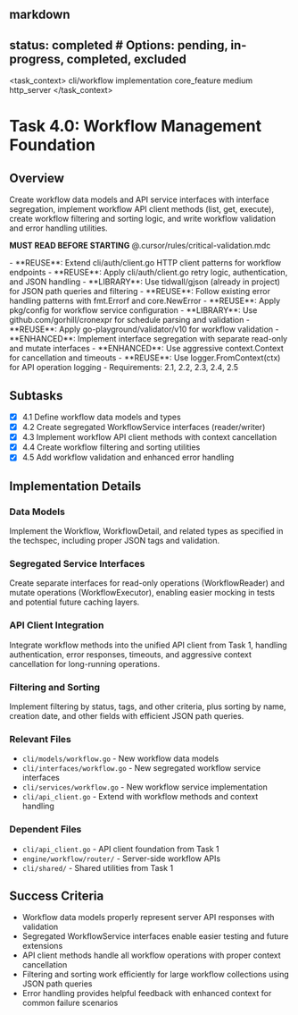 ## markdown

## status: completed # Options: pending, in-progress, completed, excluded

<task_context>
<domain>cli/workflow</domain>
<type>implementation</type>
<scope>core_feature</scope>
<complexity>medium</complexity>
<dependencies>http_server</dependencies>
</task_context>

# Task 4.0: Workflow Management Foundation

## Overview

Create workflow data models and API service interfaces with interface segregation, implement workflow API client methods (list, get, execute), create workflow filtering and sorting logic, and write workflow validation and error handling utilities.

<import>**MUST READ BEFORE STARTING** @.cursor/rules/critical-validation.mdc</import>

<requirements>
- **REUSE**: Extend cli/auth/client.go HTTP client patterns for workflow endpoints
- **REUSE**: Apply cli/auth/client.go retry logic, authentication, and JSON handling
- **LIBRARY**: Use tidwall/gjson (already in project) for JSON path queries and filtering
- **REUSE**: Follow existing error handling patterns with fmt.Errorf and core.NewError
- **REUSE**: Apply pkg/config for workflow service configuration
- **LIBRARY**: Use github.com/gorhill/cronexpr for schedule parsing and validation
- **REUSE**: Apply go-playground/validator/v10 for workflow validation
- **ENHANCED**: Implement interface segregation with separate read-only and mutate interfaces
- **ENHANCED**: Use aggressive context.Context for cancellation and timeouts
- **REUSE**: Use logger.FromContext(ctx) for API operation logging
- Requirements: 2.1, 2.2, 2.3, 2.4, 2.5
</requirements>

## Subtasks

- [x] 4.1 Define workflow data models and types
- [x] 4.2 Create segregated WorkflowService interfaces (reader/writer)
- [x] 4.3 Implement workflow API client methods with context cancellation
- [x] 4.4 Create workflow filtering and sorting utilities
- [x] 4.5 Add workflow validation and enhanced error handling

## Implementation Details

### Data Models

Implement the Workflow, WorkflowDetail, and related types as specified in the techspec, including proper JSON tags and validation.

### Segregated Service Interfaces

Create separate interfaces for read-only operations (WorkflowReader) and mutate operations (WorkflowExecutor), enabling easier mocking in tests and potential future caching layers.

### API Client Integration

Integrate workflow methods into the unified API client from Task 1, handling authentication, error responses, timeouts, and aggressive context cancellation for long-running operations.

### Filtering and Sorting

Implement filtering by status, tags, and other criteria, plus sorting by name, creation date, and other fields with efficient JSON path queries.

### Relevant Files

- `cli/models/workflow.go` - New workflow data models
- `cli/interfaces/workflow.go` - New segregated workflow service interfaces
- `cli/services/workflow.go` - New workflow service implementation
- `cli/api_client.go` - Extend with workflow methods and context handling

### Dependent Files

- `cli/api_client.go` - API client foundation from Task 1
- `engine/workflow/router/` - Server-side workflow APIs
- `cli/shared/` - Shared utilities from Task 1

## Success Criteria

- Workflow data models properly represent server API responses with validation
- Segregated WorkflowService interfaces enable easier testing and future extensions
- API client methods handle all workflow operations with proper context cancellation
- Filtering and sorting work efficiently for large workflow collections using JSON path queries
- Error handling provides helpful feedback with enhanced context for common failure scenarios
